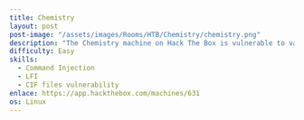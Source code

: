 ```yaml
---
title: Chemistry
layout: post
post-image: "/assets/images/Rooms/HTB/Chemistry/chemistry.png"
description: "The Chemistry machine on Hack The Box is vulnerable to various techniques, such as command injection, LFI, and vulnerabilities in CIF file handling. Through these vulnerabilities, a reverse shell was executed, privileges were escalated, and the flags user.txt and root.txt were obtained."
difficulty: Easy
skills:
  - Command Injection
  - LFI
  - CIF files vulnerability
enlace: https://app.hackthebox.com/machines/631
os: Linux
---
```

